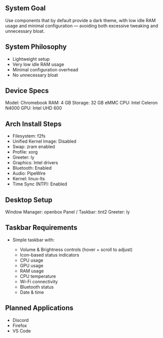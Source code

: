 ## System Goal

Use components that by default provide a dark theme, with low idle RAM usage and minimal configuration — avoiding both excessive tweaking and unnecessary bloat.

## System Philosophy

* Lightweight setup
* Very low idle RAM usage
* Minimal configuration overhead
* No unnecessary bloat

## Device Specs

Model: Chromebook
RAM: 4 GB
Storage: 32 GB eMMC
CPU: Intel Celeron N4000
GPU: Intel UHD 600

## Arch Install Steps

* Filesystem: f2fs
* Unified Kernel Image: Disabled
* Swap: zram enabled
* Profile: xorg
* Greeter: ly
* Graphics: Intel drivers
* Bluetooth: Enabled
* Audio: PipeWire
* Kernel: linux-lts
* Time Sync (NTP): Enabled

## Desktop Setup

Window Manager: openbox
Panel / Taskbar: tint2
Greeter: ly

## Taskbar Requirements

* Simple taskbar with:

  * Volume & Brightness controls (hover + scroll to adjust)
  * Icon-based status indicators
  * CPU usage
  * GPU usage
  * RAM usage
  * CPU temperature
  * Wi-Fi connectivity
  * Bluetooth status
  * Date & time

## Planned Applications

* Discord
* Firefox
* VS Code
